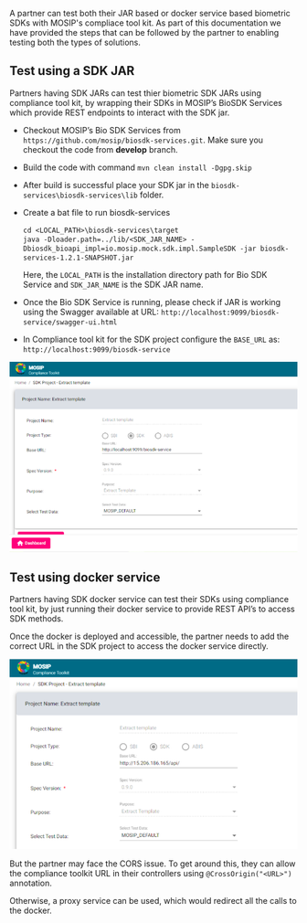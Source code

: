 A partner can test both their JAR based or docker service based biometric SDKs with MOSIP's compliace tool kit. As part of this documentation we have provided the steps that can be followed by the partner to enabling testing both the types of solutions.

## Test using a SDK JAR

Partners having SDK JARs can test thier biometric SDK JARs using compliance tool kit, by wrapping their SDKs in MOSIP’s BioSDK Services which provide REST endpoints to interact with the SDK jar.

* Checkout MOSIP’s Bio SDK Services from `https://github.com/mosip/biosdk-services.git`. Make sure you checkout the code from **develop** branch.
* Build the code with command `mvn clean install -Dgpg.skip`
* After build is successful place your SDK jar in the `biosdk-services\biosdk-services\lib` folder.
* Create a bat file to run biosdk-services
  
  ```
  cd <LOCAL_PATH>\biosdk-services\target
  java -Dloader.path=../lib/<SDK_JAR_NAME> -Dbiosdk_bioapi_impl=io.mosip.mock.sdk.impl.SampleSDK -jar biosdk-services-1.2.1-SNAPSHOT.jar
  ```
  Here, the `LOCAL_PATH` is the installation directory path for Bio SDK Service and `SDK_JAR_NAME` is the SDK JAR name.

* Once the Bio SDK Service is running, please check if JAR is working using the Swagger available at URL: `http://localhost:9099/biosdk-service/swagger-ui.html`
* In Compliance tool kit for the SDK project configure the `BASE_URL` as: `http://localhost:9099/biosdk-service`

![](_images/ctk-setup-sdk-jar.png)

## Test using docker service

Partners having SDK docker service can test their SDKs using compliance tool kit, by just running their docker service to provide REST API’s to access SDK methods.

Once the docker is deployed and accessible, the partner needs to add the correct URL in the SDK project to access the docker service directly.

![](_images/ctk-setup-sdk-docker.png)

But the partner may face the CORS issue. To get around this, they can allow the compliance toolkit URL in their controllers using `@CrossOrigin("<URL>")` annotation.

Otherwise, a proxy service can be used, which would redirect all the calls to the docker.
